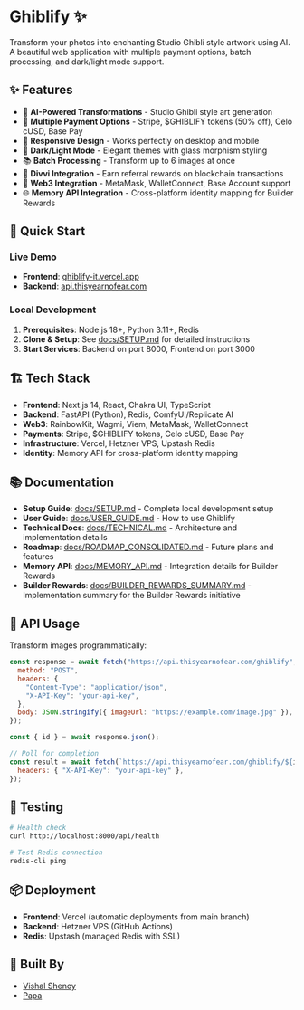 # Ghiblify ✨

Transform your photos into enchanting Studio Ghibli style artwork using AI. A beautiful web application with multiple payment options, batch processing, and dark/light mode support.

## ✨ Features

- 🎨 **AI-Powered Transformations** - Studio Ghibli style art generation
- 💎 **Multiple Payment Options** - Stripe, $GHIBLIFY tokens (50% off), Celo cUSD, Base Pay
- 📱 **Responsive Design** - Works perfectly on desktop and mobile
- 🌙 **Dark/Light Mode** - Elegant themes with glass morphism styling
- 📚 **Batch Processing** - Transform up to 6 images at once
- 🎯 **Divvi Integration** - Earn referral rewards on blockchain transactions
- 🔐 **Web3 Integration** - MetaMask, WalletConnect, Base Account support
- 🌐 **Memory API Integration** - Cross-platform identity mapping for Builder Rewards

## 🚀 Quick Start

### Live Demo

- **Frontend**: [ghiblify-it.vercel.app](https://ghiblify-it.vercel.app)
- **Backend**: [api.thisyearnofear.com](https://api.thisyearnofear.com)

### Local Development

1. **Prerequisites**: Node.js 18+, Python 3.11+, Redis
2. **Clone & Setup**: See [docs/SETUP.md](docs/SETUP.md) for detailed instructions
3. **Start Services**: Backend on port 8000, Frontend on port 3000

## 🏗️ Tech Stack

- **Frontend**: Next.js 14, React, Chakra UI, TypeScript
- **Backend**: FastAPI (Python), Redis, ComfyUI/Replicate AI
- **Web3**: RainbowKit, Wagmi, Viem, MetaMask, WalletConnect
- **Payments**: Stripe, $GHIBLIFY tokens, Celo cUSD, Base Pay
- **Infrastructure**: Vercel, Hetzner VPS, Upstash Redis
- **Identity**: Memory API for cross-platform identity mapping

## 📚 Documentation

- **Setup Guide**: [docs/SETUP.md](docs/SETUP.md) - Complete local development setup
- **User Guide**: [docs/USER_GUIDE.md](docs/USER_GUIDE.md) - How to use Ghiblify
- **Technical Docs**: [docs/TECHNICAL.md](docs/TECHNICAL.md) - Architecture and implementation details
- **Roadmap**: [docs/ROADMAP_CONSOLIDATED.md](docs/ROADMAP_CONSOLIDATED.md) - Future plans and features
- **Memory API**: [docs/MEMORY_API.md](docs/MEMORY_API.md) - Integration details for Builder Rewards
- **Builder Rewards**: [docs/BUILDER_REWARDS_SUMMARY.md](docs/BUILDER_REWARDS_SUMMARY.md) - Implementation summary for the Builder Rewards initiative

## 📖 API Usage

Transform images programmatically:

```javascript
const response = await fetch("https://api.thisyearnofear.com/ghiblify", {
  method: "POST",
  headers: {
    "Content-Type": "application/json",
    "X-API-Key": "your-api-key",
  },
  body: JSON.stringify({ imageUrl: "https://example.com/image.jpg" }),
});

const { id } = await response.json();

// Poll for completion
const result = await fetch(`https://api.thisyearnofear.com/ghiblify/${id}`, {
  headers: { "X-API-Key": "your-api-key" },
});
```

## 🧪 Testing

```bash
# Health check
curl http://localhost:8000/api/health

# Test Redis connection
redis-cli ping
```

## 📦 Deployment

- **Frontend**: Vercel (automatic deployments from main branch)
- **Backend**: Hetzner VPS (GitHub Actions)
- **Redis**: Upstash (managed Redis with SSL)

## 🤝 Built By

- [Vishal Shenoy](https://vishalshenoy.com)
- [Papa](https://warpcast.com/papa)
